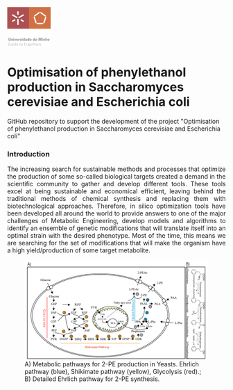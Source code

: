 <img src=https://github.com/ruigomesbioinf/2-PEopt/blob/main/assets/EEUMLOGO.png alt="drawing" width="100"/>

# Optimisation of phenylethanol production in Saccharomyces cerevisiae and Escherichia coli
GitHub repository to support the development of the project "Optimisation of phenylethanol production in Saccharomyces cerevisiae and Escherichia coli"

### Introduction
<p align = "justify">
  The increasing search for sustainable methods and processes that optimize the production of some so-called biological targets created a demand in the scientific community to gather and develop different tools. These tools excel at being sustainable and economical efficient, leaving behind the traditional methods of chemical synthesis and replacing them with biotechnological approaches. Therefore, in silico optimization tools have been developed all around the world to provide answers to one of the major challenges of Metabolic Engineering, develop models and algorithms to identify an ensemble of genetic modifications that will translate itself into an optimal strain with the desired phenotype. Most of the time, this means we are searching for the set of modifications that will make the organism have a high yield/production of some target metabolite.
</p>

<figure>
  <img src=https://github.com/ruigomesbioinf/2-PEopt/blob/main/assets/DETAILED_PATHWAY.png alt="drawing" width="900"/>
  <figcaption>A) Metabolic pathways for 2-PE production in Yeasts. Ehrlich pathway (blue),
  Shikimate pathway (yellow), Glycolysis (red).; B) Detailed Ehrlich
  pathway for 2-PE synthesis.</figcaption>
 </figure>
